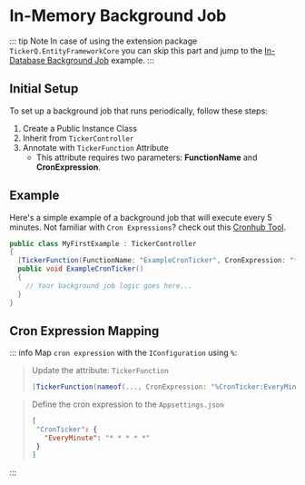 # In-Memory Background Job
::: tip Note
In case of using the extension package `TickerQ.EntityFrameworkCore` you can skip this part and jump to the <a href="./in-database-example#example">In-Database Background Job</a> example.
:::

## Initial Setup
To set up a background job that runs periodically, follow these steps:
1. Create a Public Instance Class
2. Inherit from `TickerController`
3. Annotate with `TickerFunction` Attribute
    * This attribute requires two parameters: <strong>FunctionName</strong> and <strong>CronExpression</strong>.

## Example

Here's a simple example of a background job that will execute every 5 minutes. Not familiar with `Cron Expressions`? check out this <a target="_blank" href="https://crontab.cronhub.io/">Cronhub Tool</a>.
```csharp
public class MyFirstExample : TickerController
{
  [TickerFunction(FunctionName: "ExampleCronTicker", CronExpression: "*/5 * * * *")]
  public void ExampleCronTicker()
  {
    // Your background job logic goes here...
  }
}
```

## Cron Expression Mapping

::: info Map `cron expression` with the `IConfiguration` using `%`:
> Update the attribute: `TickerFunction`
>```csharp
> [TickerFunction(nameof(..., CronExpression: "%CronTicker:EveryMinute%")]
>```

>Define the cron expression to the `Appsettings.json`
>```json
>[
>  "CronTicker": {
>    "EveryMinute": "* * * * *"
>  }
>]
>```
:::
